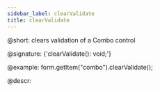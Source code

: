 ```yaml
---
sidebar_label: clearValidate
title: clearValidate
---          
```


@short: clears validation of a Combo control

@signature: {'clearValidate(): void;'}

@example:
form.getItem("combo").clearValidate();

@descr:

